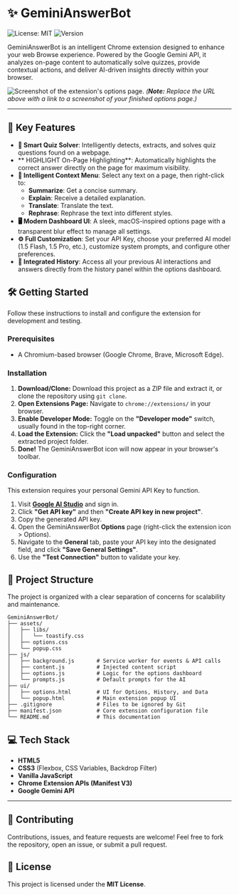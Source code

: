 # ✨ GeminiAnswerBot

![License: MIT](https://img.shields.io/badge/License-MIT-blue.svg)
![Version](https://img.shields.io/badge/version-18.3-brightgreen)

GeminiAnswerBot is an intelligent Chrome extension designed to enhance your web Browse experience. Powered by the Google Gemini API, it analyzes on-page content to automatically solve quizzes, provide contextual actions, and deliver AI-driven insights directly within your browser.

![Screenshot of the extension's options page.](https://i.imgur.com/your-screenshot-url.png)
*(**Note:** Replace the URL above with a link to a screenshot of your finished options page.)*

---

## 🚀 Key Features

-   **🧠 Smart Quiz Solver**: Intelligently detects, extracts, and solves quiz questions found on a webpage.
-   ** HIGHLIGHT On-Page Highlighting**: Automatically highlights the correct answer directly on the page for maximum visibility.
-   **🤖 Intelligent Context Menu**: Select any text on a page, then right-click to:
    -   **Summarize**: Get a concise summary.
    -   **Explain**: Receive a detailed explanation.
    -   **Translate**: Translate the text.
    -   **Rephrase**: Rephrase the text into different styles.
-   **🖥️ Modern Dashboard UI**: A sleek, macOS-inspired options page with a transparent blur effect to manage all settings.
-   **⚙️ Full Customization**: Set your API Key, choose your preferred AI model (1.5 Flash, 1.5 Pro, etc.), customize system prompts, and configure other preferences.
-   **📜 Integrated History**: Access all your previous AI interactions and answers directly from the history panel within the options dashboard.

## 🛠️ Getting Started

Follow these instructions to install and configure the extension for development and testing.

### Prerequisites

-   A Chromium-based browser (Google Chrome, Brave, Microsoft Edge).

### Installation

1.  **Download/Clone:** Download this project as a ZIP file and extract it, or clone the repository using `git clone`.
2.  **Open Extensions Page:** Navigate to `chrome://extensions/` in your browser.
3.  **Enable Developer Mode:** Toggle on the **"Developer mode"** switch, usually found in the top-right corner.
4.  **Load the Extension:** Click the **"Load unpacked"** button and select the extracted project folder.
5.  **Done!** The GeminiAnswerBot icon will now appear in your browser's toolbar.

### Configuration

This extension requires your personal Gemini API Key to function.

1.  Visit [**Google AI Studio**](https://aistudio.google.com/) and sign in.
2.  Click **"Get API key"** and then **"Create API key in new project"**.
3.  Copy the generated API key.
4.  Open the GeminiAnswerBot **Options** page (right-click the extension icon > Options).
5.  Navigate to the **General** tab, paste your API key into the designated field, and click **"Save General Settings"**.
6.  Use the **"Test Connection"** button to validate your key.

## 📂 Project Structure

The project is organized with a clear separation of concerns for scalability and maintenance.

```
GeminiAnswerBot/
├── assets/
│   ├── libs/
│   │   └── toastify.css
│   ├── options.css
│   └── popup.css
├── js/
│   ├── background.js       # Service worker for events & API calls
│   ├── content.js          # Injected content script
│   ├── options.js          # Logic for the options dashboard
│   └── prompts.js          # Default prompts for the AI
├── ui/
│   ├── options.html        # UI for Options, History, and Data
│   └── popup.html          # Main extension popup UI
├── .gitignore              # Files to be ignored by Git
├── manifest.json           # Core extension configuration file
└── README.md               # This documentation
```

## 💻 Tech Stack

-   **HTML5**
-   **CSS3** (Flexbox, CSS Variables, Backdrop Filter)
-   **Vanilla JavaScript**
-   **Chrome Extension APIs (Manifest V3)**
-   **Google Gemini API**

---

## 🤝 Contributing

Contributions, issues, and feature requests are welcome! Feel free to fork the repository, open an issue, or submit a pull request.

## 📃 License

This project is licensed under the **MIT License**.